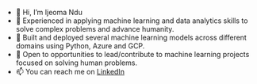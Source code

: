 - 👋 Hi, I’m Ijeoma Ndu
- 👀 Experienced in applying machine learning and data analytics skills to solve complex problems and advance humanity.
- 🌱 Built and deployed several machine learning models across different domains using Python, Azure and GCP.
- 💞️ Open to opportunities to lead/contribute to machine learning projects focused on solving human problems.
- 📫 You can reach me on [LinkedIn](https://www.linkedin.com/in/ijeoma-ndu/)

<!---
ijeendu/ijeendu is a ✨ special ✨ repository because its `README.md` (this file) appears on your GitHub profile.
You can click the Preview link to take a look at your changes.
--->

